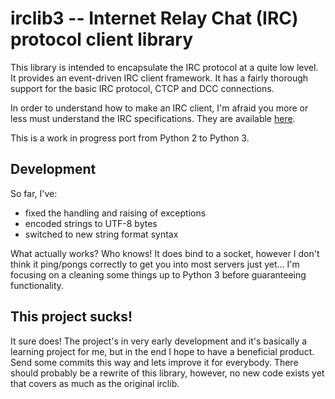 # irclib3 -- Internet Relay Chat (IRC) protocol client library

This library is intended to encapsulate the IRC protocol at a quite
low level.  It provides an event-driven IRC client framework.  It has
a fairly thorough support for the basic IRC protocol, CTCP and DCC
connections.

In order to understand how to make an IRC client, I'm afraid you more
or less must understand the IRC specifications.  They are available
[here](http://www.irchelp.org/irchelp/rfc/).

This is a work in progress port from Python 2 to Python 3.

## Development

So far, I've:

* fixed the handling and raising of exceptions
* encoded strings to UTF-8 bytes
* switched to new string format syntax

What actually works? Who knows! It does bind to a socket, however I don't think it ping/pongs correctly to get you into most servers just yet... I'm focusing on a cleaning some things up to Python 3 before guaranteeing functionality.

## This project sucks!

It sure does! The project's in very early development and it's basically a learning project for me, but in the end I hope to have a beneficial product.
Send some commits this way and lets improve it for everybody. There should probably be a rewrite of this library, however, no new code exists yet that covers as much as the original irclib.
